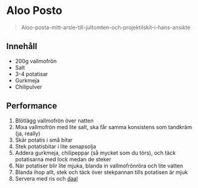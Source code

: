 # Aloo Posto

> Aloo-posta-mitt-arsle-till-jultomten-och-projektilskit-i-hans-ansikte

## Innehåll

* 200g vallmofrön
* Salt
* 3-4 potatisar
* Gurkmeja
* Chilipulver

## Performance

1. Blötlägg vallmofrön över natten
1. Mixa vallmofrön med lite salt, ska får samma konsistens som tandkräm (ja, really)
1. Skär potatis i små bitar
1. Stek potatisbitar i lite senapsolja
1. Addera gurkmeja, chilipeppar (så mycket som du törs), och täck potatisarna med lock medan de steker
1. När potatiser blir lite mjuka, blanda in vallmofrönröra och lite vatten
1. Blanda ihop allt, stek och täck över stekpannan tills potatisen är mjuk
1. Servera med ris och [daal](https://github.com/Alexander-Hjelm/Mat/blob/master/Sm%C3%A5m%C3%A5l/Daal.md)
